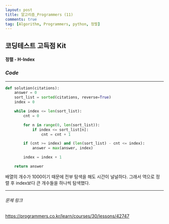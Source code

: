 ```yaml
---
layout: post
title: 알고리즘_Programmers (11)
comments: true
tag: [Algorithm, Programmers, python, 정렬]
---
```




## 코딩테스트 고득점 Kit



#### 정렬 - H-Index       



#### 

### *Code*

---

```python
def solution(citations):
    answer = 0
    sort_list = sorted(citations, reverse=True)
    index = 0

    while index <= len(sort_list):
        cnt = 0

        for n in range(0, len(sort_list)):
            if index <= sort_list[n]:
                cnt = cnt + 1

        if (cnt >= index) and (len(sort_list) - cnt <= index):
            answer = max(answer, index)

        index = index + 1

    return answer
```

   배열의 개수가 1000이기 때문에 전부 탐색을 해도 시간이 널널하다. 그래서 역으로 정렬 후 index보다 큰 개수들을 하나씩 탐색했다.

---

###### 문제 링크

<https://programmers.co.kr/learn/courses/30/lessons/42747>

